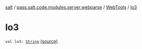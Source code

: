 [salt](../../index.md) / [pass.salt.code.modules.server.webparse](../index.md) / [WebTools](index.md) / [lo3](./lo3.md)

# lo3

`val lo3: `[`String`](https://kotlinlang.org/api/latest/jvm/stdlib/kotlin/-string/index.html) [(source)](https://github.com/kurbaniec-tgm/salt/tree/master/code/modules/server/webparse/WebTools.kt#L111)